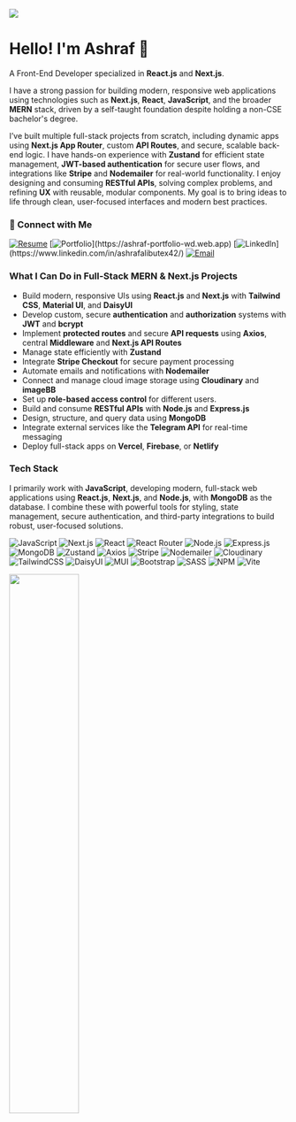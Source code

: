 <p><img src="https://res.cloudinary.com/dntewbvod/image/upload/v1752297299/ashraf-web-dev-banner_xxwzvq.jpg"></p>

# Hello! I'm Ashraf 👋
<p>A Front-End Developer specialized in <strong>React.js</strong> and <strong>Next.js</strong>.</p>
<p>I have a strong passion for building modern, responsive web applications using technologies such as <strong>Next.js</strong>, <strong>React</strong>, <strong>JavaScript</strong>, and the broader <strong>MERN</strong> stack, driven by a self-taught foundation despite holding a non-CSE bachelor's degree.</p>
<p>I’ve built multiple full-stack projects from scratch, including dynamic apps using <strong>Next.js App Router</strong>, custom <strong>API Routes</strong>, and secure, scalable back-end logic. I have hands-on experience with <strong>Zustand</strong> for efficient state management, <strong>JWT-based authentication</strong> for secure user flows, and integrations like <strong>Stripe</strong> and <strong>Nodemailer</strong> for real-world functionality. I enjoy designing and consuming <strong>RESTful APIs</strong>, solving complex problems, and refining <strong>UX</strong> with reusable, modular components. My goal is to bring ideas to life through clean, user-focused interfaces and modern best practices.</p>

### 🔗 Connect with Me
[![Resume](https://img.shields.io/badge/📄%20Resume-0078D4?logoColor=white)](https://docs.google.com/document/d/1Z7rp08uI8xHl0tulbbvn0-K1c9otI0mfOo34c2c8djM/edit?usp=sharing)
[![Portfolio](https://img.shields.io/badge/🌐%20Portfolio-000000?)](https://ashraf-portfolio-wd.web.app)
[![LinkedIn](https://img.shields.io/badge/💼%20LinkedIn-0A66C2?)](https://www.linkedin.com/in/ashrafalibutex42/)
[![Email](https://img.shields.io/badge/Email-D14836?logo=gmail&logoColor=white)](mailto:ashraf.ali.butex42@gmail.com)


### What I Can Do in Full-Stack MERN & Next.js Projects

- Build modern, responsive UIs using **React.js** and **Next.js** with **Tailwind CSS**, **Material UI**, and **DaisyUI**
- Develop custom, secure **authentication** and **authorization** systems with **JWT** and **bcrypt**
- Implement **protected routes** and secure **API requests** using **Axios**, central **Middleware** and **Next.js API Routes**
- Manage state efficiently with **Zustand**
- Integrate **Stripe Checkout** for secure payment processing
- Automate emails and notifications with **Nodemailer**
- Connect and manage cloud image storage using **Cloudinary** and **imageBB**
- Set up **role-based access control** for different users.
- Build and consume **RESTful APIs** with **Node.js** and **Express.js**
- Design, structure, and query data using **MongoDB**
- Integrate external services like the **Telegram API** for real-time messaging
- Deploy full-stack apps on **Vercel**, **Firebase**, or **Netlify**

### Tech Stack

I primarily work with **JavaScript**, developing modern, full-stack web applications using **React.js**, **Next.js**, and **Node.js**, with **MongoDB** as the database. I combine these with powerful tools for styling, state management, secure authentication, and third-party integrations to build robust, user-focused solutions.

![JavaScript](https://img.shields.io/badge/JavaScript-F7DF1E?logo=javascript&logoColor=black)
![Next.js](https://img.shields.io/badge/Next.js-000000?logo=nextdotjs&logoColor=white)
![React](https://img.shields.io/badge/React-20232A?logo=react&logoColor=61DAFB)
![React Router](https://img.shields.io/badge/React_Router-CA4245?logo=react-router&logoColor=white)
![Node.js](https://img.shields.io/badge/Node.js-43853D?logo=node.js&logoColor=white)
![Express.js](https://img.shields.io/badge/express.js-%23404d59.svg?logo=express&logoColor=%2361DAFB)
![MongoDB](https://img.shields.io/badge/MongoDB-4EA94B?logo=mongodb&logoColor=white)
![Zustand](https://img.shields.io/badge/Zustand-000000?logo=Zustand&logoColor=white)
![Axios](https://img.shields.io/badge/Axios-5A29E4?logo=axios&logoColor=white)
![Stripe](https://img.shields.io/badge/Stripe-635BFF?logo=stripe&logoColor=white)
![Nodemailer](https://img.shields.io/badge/Nodemailer-3c3c3c?logo=gmail&logoColor=white)
![Cloudinary](https://img.shields.io/badge/Cloudinary-3448C5?logo=cloudinary&logoColor=white)
![TailwindCSS](https://img.shields.io/badge/tailwindcss-%2338B2AC.svg?logo=tailwind-css&logoColor=white)
![DaisyUI](https://img.shields.io/badge/daisyui-5A0EF8?logo=daisyui&logoColor=white)
![MUI](https://img.shields.io/badge/MUI-%230081CB.svg?logo=mui&logoColor=white)
![Bootstrap](https://img.shields.io/badge/bootstrap-%238511FA.svg?logo=bootstrap&logoColor=white)
![SASS](https://img.shields.io/badge/SASS-hotpink.svg?logo=SASS&logoColor=white)
![NPM](https://img.shields.io/badge/NPM-%23CB3837.svg?logo=npm&logoColor=white)
![Vite](https://img.shields.io/badge/vite-%23646CFF.svg?logo=vite&logoColor=white)


<p align="left">
  <img height="50%" width="auto" src ="https://github-readme-stats.vercel.app/api/top-langs/?username=nishathub&layout=compact&hide_border=true&theme=darcula&bg_color=00000000&langs_count=6&hide=jupyter%20notebook,tex,css,php&exclude_repo=Pacman-AI">
</p>

 


<!--
**nishathub/nishathub** is a ✨ _special_ ✨ repository because its `README.md` (this file) appears on your GitHub profile.

Here are some ideas to get you started:

- 🔭 I’m currently working on ...
- 🌱 I’m currently learning ...
- 👯 I’m looking to collaborate on ...
- 🤔 I’m looking for help with ...
- 💬 Ask me about ...
- 📫 How to reach me: ...
- 😄 Pronouns: ...
- ⚡ Fun fact: ...
-->

